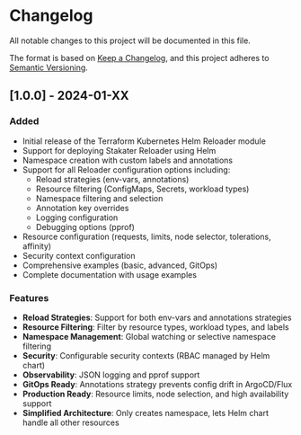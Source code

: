 # Changelog

All notable changes to this project will be documented in this file.

The format is based on [Keep a Changelog](https://keepachangelog.com/en/1.0.0/),
and this project adheres to [Semantic Versioning](https://semver.org/spec/v2.0.0.html).

## [1.0.0] - 2024-01-XX

### Added

- Initial release of the Terraform Kubernetes Helm Reloader module
- Support for deploying Stakater Reloader using Helm
- Namespace creation with custom labels and annotations
- Support for all Reloader configuration options including:
  - Reload strategies (env-vars, annotations)
  - Resource filtering (ConfigMaps, Secrets, workload types)
  - Namespace filtering and selection
  - Annotation key overrides
  - Logging configuration
  - Debugging options (pprof)
- Resource configuration (requests, limits, node selector, tolerations, affinity)
- Security context configuration
- Comprehensive examples (basic, advanced, GitOps)
- Complete documentation with usage examples

### Features

- **Reload Strategies**: Support for both env-vars and annotations strategies
- **Resource Filtering**: Filter by resource types, workload types, and labels
- **Namespace Management**: Global watching or selective namespace filtering
- **Security**: Configurable security contexts (RBAC managed by Helm chart)
- **Observability**: JSON logging and pprof support
- **GitOps Ready**: Annotations strategy prevents config drift in ArgoCD/Flux
- **Production Ready**: Resource limits, node selection, and high availability support
- **Simplified Architecture**: Only creates namespace, lets Helm chart handle all other resources
